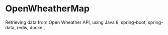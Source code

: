 # OpenWheatherMap
Retrieving data from Open Wheather API, using Java 8, spring-boot, spring-data, redis, docke.,
